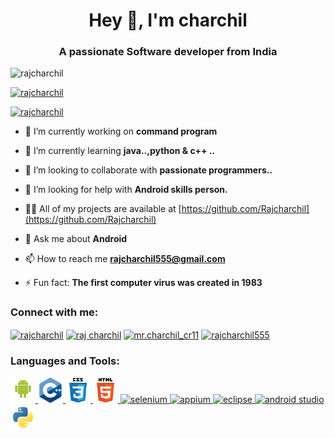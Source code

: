 <h1 align="center">Hey 👋, I'm charchil</h1>
<h3 align="center">A passionate Software developer from India</h3>

<p align="left"> <img src="https://komarev.com/ghpvc/?username=rajcharchil&label=Profile%20views&color=0e75b6&style=flat" alt="rajcharchil" /> </p>

<p align="left"> <a href="https://github.com/ryo-ma/github-profile-trophy"><img src="https://github-profile-trophy.vercel.app/?username=rajcharchil" alt="rajcharchil" /></a> </p>

<p align="left"> <a href="https://twitter.com/rajcharchil" target="blank"><img src="https://img.shields.io/twitter/follow/rajcharchil?logo=twitter&style=for-the-badge" alt="rajcharchil" /></a> </p>

- 🔭 I’m currently working on **command program**

- 🌱 I’m currently learning **java..,python & c++ ..**

- 👯 I’m looking to collaborate with **passionate programmers..**

- 🤝 I’m looking for help with **Android skills person.**

- 👨‍💻 All of my projects are available at [https://github.com/Rajcharchil](https://github.com/Rajcharchil)

- 💬 Ask me about **Android**

- 📫 How to reach me **rajcharchil555@gmail.com**

- ⚡ Fun fact: **The first computer virus was created in 1983**

<h3 align="left">Connect with me:</h3>
<p align="left">
<a href="https://twitter.com/rajcharchil" target="blank"><img align="center" src="https://raw.githubusercontent.com/rahuldkjain/github-profile-readme-generator/master/src/images/icons/Social/twitter.svg" alt="rajcharchil" height="30" width="40" /></a>
<a href="https://linkedin.com/in/raj charchil" target="blank"><img align="center" src="https://raw.githubusercontent.com/rahuldkjain/github-profile-readme-generator/master/src/images/icons/Social/linked-in-alt.svg" alt="raj charchil" height="30" width="40" /></a>
<a href="https://instagram.com/mr.charchil_cr11" target="blank"><img align="center" src="https://raw.githubusercontent.com/rahuldkjain/github-profile-readme-generator/master/src/images/icons/Social/instagram.svg" alt="mr.charchil_cr11" height="30" width="40" /></a>
<a href="https://www.hackerrank.com/rajcharchil555" target="blank"><img align="center" src="https://raw.githubusercontent.com/rahuldkjain/github-profile-readme-generator/master/src/images/icons/Social/hackerrank.svg" alt="rajcharchil555" height="30" width="40" /></a>
</p>

<h3 align="left">Languages and Tools:</h3>
<p align="left">
    <a href="https://developer.android.com" target="_blank" rel="noreferrer">
        <img src="https://raw.githubusercontent.com/devicons/devicon/master/icons/android/android-original-wordmark.svg" alt="android" width="40" height="40"/>
    </a> 
    <a href="https://www.w3schools.com/cpp/" target="_blank" rel="noreferrer">
        <img src="https://raw.githubusercontent.com/devicons/devicon/master/icons/cplusplus/cplusplus-original.svg" alt="cplusplus" width="40" height="40"/>
    </a> 
    <a href="https://www.w3schools.com/css/" target="_blank" rel="noreferrer">
        <img src="https://raw.githubusercontent.com/devicons/devicon/master/icons/css3/css3-original-wordmark.svg" alt="css3" width="40" height="40"/>
    </a> 
    <a href="https://www.w3.org/html/" target="_blank" rel="noreferrer">
        <img src="https://raw.githubusercontent.com/devicons/devicon/master/icons/html5/html5-original-wordmark.svg" alt="html5" width="40" height="40"/>
    </a> 
    <a href="https://www.selenium.dev/" target="_blank" rel="noreferrer">
        <img src="https://upload.wikimedia.org/wikipedia/commons/d/d5/Selenium_Logo.png" alt="selenium" width="40" height="40"/>
    </a> 
    <a href="https://appium.io/" target="_blank" rel="noreferrer">
        <img src="https://upload.wikimedia.org/wikipedia/commons/thumb/5/55/Appium.png/600px-Appium.png" alt="appium" width="40" height="40"/>
    </a> 
    <a href="https://www.eclipse.org/" target="_blank" rel="noreferrer">
        <img src="https://upload.wikimedia.org/wikipedia/commons/thumb/d/d0/Eclipse-Luna-Logo.svg/1200px-Eclipse-Luna-Logo.svg.png" alt="eclipse" width="40" height="40"/>
    </a>
    <a href="https://developer.android.com/studio" target="_blank" rel="noreferrer">
        <img src="https://upload.wikimedia.org/wikipedia/commons/9/92/Android_Studio_Icon_2023.svg" alt="android studio" width="40" height="40"/>
    </a> 
    <a href="https://www.python.org" target="_blank" rel="noreferrer">
        <img src="https://raw.githubusercontent.com/devicons/devicon/master/icons/python/python-original.svg" alt="python" width="40" height="40"/>
    </a> 
</p>

